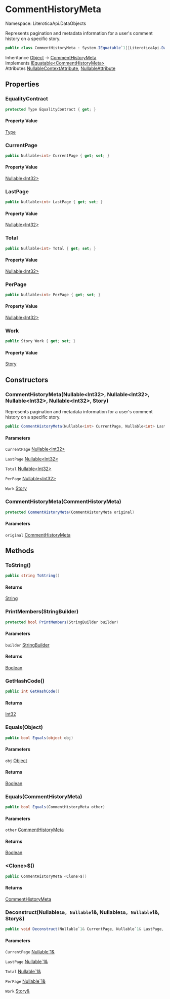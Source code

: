 # CommentHistoryMeta

Namespace: LiteroticaApi.DataObjects

Represents pagination and metadata information for a user's comment history on a specific story.

```csharp
public class CommentHistoryMeta : System.IEquatable`1[[LiteroticaApi.DataObjects.CommentHistoryMeta, LiteroticaApi, Version=1.0.0.0, Culture=neutral, PublicKeyToken=null]]
```

Inheritance [Object](https://docs.microsoft.com/en-us/dotnet/api/system.object) → [CommentHistoryMeta](./literoticaapi/dataobjects/commenthistorymeta.md)<br>
Implements [IEquatable&lt;CommentHistoryMeta&gt;](https://docs.microsoft.com/en-us/dotnet/api/system.iequatable-1)<br>
Attributes [NullableContextAttribute](./system/runtime/compilerservices/nullablecontextattribute.md), [NullableAttribute](./system/runtime/compilerservices/nullableattribute.md)

## Properties

### **EqualityContract**

```csharp
protected Type EqualityContract { get; }
```

#### Property Value

[Type](https://docs.microsoft.com/en-us/dotnet/api/system.type)<br>

### **CurrentPage**

```csharp
public Nullable<int> CurrentPage { get; set; }
```

#### Property Value

[Nullable&lt;Int32&gt;](https://docs.microsoft.com/en-us/dotnet/api/system.nullable-1)<br>

### **LastPage**

```csharp
public Nullable<int> LastPage { get; set; }
```

#### Property Value

[Nullable&lt;Int32&gt;](https://docs.microsoft.com/en-us/dotnet/api/system.nullable-1)<br>

### **Total**

```csharp
public Nullable<int> Total { get; set; }
```

#### Property Value

[Nullable&lt;Int32&gt;](https://docs.microsoft.com/en-us/dotnet/api/system.nullable-1)<br>

### **PerPage**

```csharp
public Nullable<int> PerPage { get; set; }
```

#### Property Value

[Nullable&lt;Int32&gt;](https://docs.microsoft.com/en-us/dotnet/api/system.nullable-1)<br>

### **Work**

```csharp
public Story Work { get; set; }
```

#### Property Value

[Story](./literoticaapi/dataobjects/story.md)<br>

## Constructors

### **CommentHistoryMeta(Nullable&lt;Int32&gt;, Nullable&lt;Int32&gt;, Nullable&lt;Int32&gt;, Nullable&lt;Int32&gt;, Story)**

Represents pagination and metadata information for a user's comment history on a specific story.

```csharp
public CommentHistoryMeta(Nullable<int> CurrentPage, Nullable<int> LastPage, Nullable<int> Total, Nullable<int> PerPage, Story Work)
```

#### Parameters

`CurrentPage` [Nullable&lt;Int32&gt;](https://docs.microsoft.com/en-us/dotnet/api/system.nullable-1)<br>

`LastPage` [Nullable&lt;Int32&gt;](https://docs.microsoft.com/en-us/dotnet/api/system.nullable-1)<br>

`Total` [Nullable&lt;Int32&gt;](https://docs.microsoft.com/en-us/dotnet/api/system.nullable-1)<br>

`PerPage` [Nullable&lt;Int32&gt;](https://docs.microsoft.com/en-us/dotnet/api/system.nullable-1)<br>

`Work` [Story](./literoticaapi/dataobjects/story.md)<br>

### **CommentHistoryMeta(CommentHistoryMeta)**

```csharp
protected CommentHistoryMeta(CommentHistoryMeta original)
```

#### Parameters

`original` [CommentHistoryMeta](./literoticaapi/dataobjects/commenthistorymeta.md)<br>

## Methods

### **ToString()**

```csharp
public string ToString()
```

#### Returns

[String](https://docs.microsoft.com/en-us/dotnet/api/system.string)<br>

### **PrintMembers(StringBuilder)**

```csharp
protected bool PrintMembers(StringBuilder builder)
```

#### Parameters

`builder` [StringBuilder](https://docs.microsoft.com/en-us/dotnet/api/system.text.stringbuilder)<br>

#### Returns

[Boolean](https://docs.microsoft.com/en-us/dotnet/api/system.boolean)<br>

### **GetHashCode()**

```csharp
public int GetHashCode()
```

#### Returns

[Int32](https://docs.microsoft.com/en-us/dotnet/api/system.int32)<br>

### **Equals(Object)**

```csharp
public bool Equals(object obj)
```

#### Parameters

`obj` [Object](https://docs.microsoft.com/en-us/dotnet/api/system.object)<br>

#### Returns

[Boolean](https://docs.microsoft.com/en-us/dotnet/api/system.boolean)<br>

### **Equals(CommentHistoryMeta)**

```csharp
public bool Equals(CommentHistoryMeta other)
```

#### Parameters

`other` [CommentHistoryMeta](./literoticaapi/dataobjects/commenthistorymeta.md)<br>

#### Returns

[Boolean](https://docs.microsoft.com/en-us/dotnet/api/system.boolean)<br>

### **&lt;Clone&gt;$()**

```csharp
public CommentHistoryMeta <Clone>$()
```

#### Returns

[CommentHistoryMeta](./literoticaapi/dataobjects/commenthistorymeta.md)<br>

### **Deconstruct(Nullable`1&, Nullable`1&, Nullable`1&, Nullable`1&, Story&)**

```csharp
public void Deconstruct(Nullable`1& CurrentPage, Nullable`1& LastPage, Nullable`1& Total, Nullable`1& PerPage, Story& Work)
```

#### Parameters

`CurrentPage` [Nullable`1&](https://docs.microsoft.com/en-us/dotnet/api/system.nullable-1&)<br>

`LastPage` [Nullable`1&](https://docs.microsoft.com/en-us/dotnet/api/system.nullable-1&)<br>

`Total` [Nullable`1&](https://docs.microsoft.com/en-us/dotnet/api/system.nullable-1&)<br>

`PerPage` [Nullable`1&](https://docs.microsoft.com/en-us/dotnet/api/system.nullable-1&)<br>

`Work` [Story&](./literoticaapi/dataobjects/story&.md)<br>

